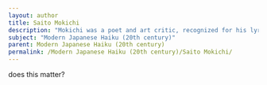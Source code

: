 ```yaml
---
layout: author
title: Saito Mokichi
description: "Mokichi was a poet and art critic, recognized for his lyrical haiku that often incorporate elements of pastoral beauty and the mundane aspects of life."
subject: "Modern Japanese Haiku (20th century)"
parent: Modern Japanese Haiku (20th century)
permalink: /Modern Japanese Haiku (20th century)/Saito Mokichi/
---
```


does this matter?
